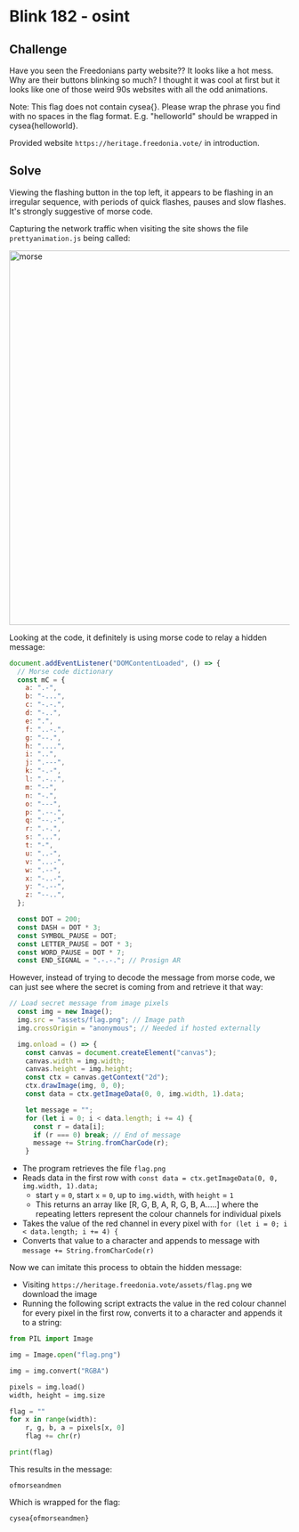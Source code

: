 # Blink 182 - osint

## Challenge

Have you seen the Freedonians party website?? It looks like a hot mess. Why are their buttons blinking so much? I thought it was cool at first but it looks like one of those weird 90s websites with all the odd animations.

Note: This flag does not contain cysea{}. Please wrap the phrase you find with no spaces in the flag format. E.g. "helloworld" should be wrapped in cysea{helloworld}.

Provided website `https://heritage.freedonia.vote/` in introduction.

## Solve

Viewing the flashing button in the top left, it appears to be flashing in an irregular sequence, with periods of quick flashes, pauses and slow flashes. It's strongly suggestive of morse code.

Capturing the network traffic when visiting the site shows the file `prettyanimation.js` being called:

<img width="1707" height="673" alt="morse" src="https://github.com/user-attachments/assets/0b37cf9e-4550-4eaa-a3a7-f38bee4ec5ab" />


Looking at the code, it definitely is using morse code to relay a hidden message:

```js
document.addEventListener("DOMContentLoaded", () => {
  // Morse code dictionary
  const mC = {
    a: ".-",
    b: "-...",
    c: "-.-.",
    d: "-..",
    e: ".",
    f: "..-.",
    g: "--.",
    h: "....",
    i: "..",
    j: ".---",
    k: "-.-",
    l: ".-..",
    m: "--",
    n: "-.",
    o: "---",
    p: ".--.",
    q: "--.-",
    r: ".-.",
    s: "...",
    t: "-",
    u: "..-",
    v: "...-",
    w: ".--",
    x: "-..-",
    y: "-.--",
    z: "--..",
  };

  const DOT = 200;
  const DASH = DOT * 3;
  const SYMBOL_PAUSE = DOT;
  const LETTER_PAUSE = DOT * 3;
  const WORD_PAUSE = DOT * 7;
  const END_SIGNAL = ".-.-."; // Prosign AR
```

However, instead of trying to decode the message from morse code, we can just see where the secret is coming from and retrieve it that way:

```js
// Load secret message from image pixels
  const img = new Image();
  img.src = "assets/flag.png"; // Image path
  img.crossOrigin = "anonymous"; // Needed if hosted externally

  img.onload = () => {
    const canvas = document.createElement("canvas");
    canvas.width = img.width;
    canvas.height = img.height;
    const ctx = canvas.getContext("2d");
    ctx.drawImage(img, 0, 0);
    const data = ctx.getImageData(0, 0, img.width, 1).data;

    let message = "";
    for (let i = 0; i < data.length; i += 4) {
      const r = data[i];
      if (r === 0) break; // End of message
      message += String.fromCharCode(r);
    }
```

- The program retrieves the file `flag.png`
- Reads data in the first row with `const data = ctx.getImageData(0, 0, img.width, 1).data;`
  - start `y` = `0`, start `x` = `0`, up to `img.width`, with `height` = `1`
  - This returns an array like [R, G, B, A, R, G, B, A.....] where the repeating letters represent the colour channels for individual pixels
- Takes the value of the red channel in every pixel with `for (let i = 0; i < data.length; i += 4) {`
- Converts that value to a character and appends to message with `message += String.fromCharCode(r)`

Now we can imitate this process to obtain the hidden message:
- Visiting `https://heritage.freedonia.vote/assets/flag.png` we download the image
- Running the following script extracts the value in the red colour channel for every pixel in the first row, converts it to a character and appends it to a string:

```py
from PIL import Image

img = Image.open("flag.png")  

img = img.convert("RGBA")

pixels = img.load()
width, height = img.size

flag = ""
for x in range(width):
    r, g, b, a = pixels[x, 0]
    flag += chr(r)

print(flag)
```

This results in the message:

`ofmorseandmen`

Which is wrapped for the flag:

`cysea{ofmorseandmen}`
